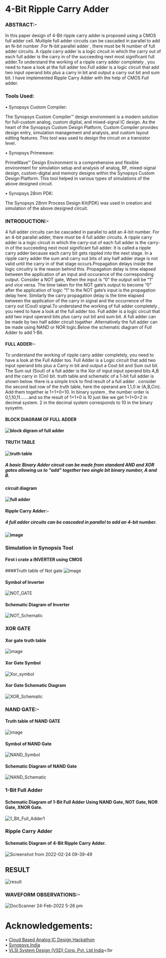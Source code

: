 # 4-Bit Ripple Carry Adder
### ABSTRACT:-
In this paper design of 4-Bit ripple carry adder is proposed using a CMOS  full adder cell. Multiple full adder circuits can be cascaded in parallel to add an N-bit number .For N-bit parallel adder , there must be N number of full adder circuits. A ripple carry adder is a logic circuit in which the carry out of each full adder is the carry in of the succeeding next most significant full adder.To understand the working of a ripple carry adder completely , you need to have a look at the full adder too.Full adder is a logic circuit that add two input operand bits plus a carry in bit and output a carry out bit and sum bit. I have implemented Ripple Carry Adder with the help of CMOS Full adder.
### Tools Used:
• Synopsys Custom Compiler:

The Synopsys Custom Compiler™ design environment is a modern solution for full-custom analog, custom digital, and mixed-signal IC design. As the heart of the Synopsys Custom Design Platform, Custom Compiler provides design entry, simulation management and analysis, and custom layout editing features. This tool was used to design the circuit on a transistor level.

• Synopsys Primewave:

PrimeWave™ Design Environment is a comprehensive and flexible environment for simulation setup and analysis of analog, RF, mixed-signal design, custom-digital and memory designs within the Synopsys Custom Design Platform. This tool helped in various types of simulations of the above designed circuit.

• Synopsys 28nm PDK:

The Synopsys 28nm Process Design Kit(PDK) was used in creation and simulation of the above designed circuit.
### INTRODUCTION:-
 4 full adder circuits can be cascaded in parallel to add an 4-bit number. For an 4-bit parallel adder, there must be 4  full adder circuits. A ripple carry adder is a logic circuit in which the carry-out of each full adder is the carry-in of the succeeding next most significant full adder. It is called a ripple carry adder because each carry bit gets rippled into the next  stage. In a ripple carry adder the sum and carry out bits of any half adder stage is not valid until the carry in of that stage occurs.Propagation delays inside the logic circuitry is the reason behind this. Propagation delay is time elapsed between the application of an input and occurance of the corresponding output. Consider a NOT gate, When the input is “0” the output will be “1” and vice versa. The time taken for the NOT gate’s output to become “0” after the application of logic “1” to the NOT gate’s input is the propagation delay here. Similarly the carry propagation delay is the time elapsed between the application of the carry in signal and the occurrence of the carry out (Cout) signal.To understand the working of full adder completely , you need to have a look at the full adder too. Full adder is a logic circuit that add two input operand bits plus carry out bit and sum bit. A full adder can be made by two half adder circuit together .Alternatively the full adder can be made using NAND or NOR logic.Below the schematic diagram of Full Adder to add 1-Bit.
#### FULL ADDER:-
To understand the working of ripple carry adder completely, you need to have a look at the Full Adder too. Full Adder is a Logic circuit that add two input operand bits plus a Carry in bit and output a Cout bit and Sum out bit. The Sum out (Sout) of a full adder is the Xor of input input operand bits A,B and the carry in (Cin) bit. truth table and schematic of a 1-bit full adder is shown below.
 there is a simple trick to find result of a full adder . consider the second last row of the truth table, here the operand are 1,1,0 ie (A,B,Cin). Add them together ie 1+1+0=10. In binary system , the number order is 0,1,10,11.......and so the result of 1+1+0 is 10 just like we get 1+1+0=2 in decimal system. 2 in the decimal system corresponds to 10 in the binary sysyetm.
#### BLOCK DIAGRAM OF FULL ADDER
#### ![block digram of full adder](https://user-images.githubusercontent.com/98162318/155466077-5086d4e5-27c4-4e92-969f-51ec3a03e042.jpg)
#### TRUTH TABLE
#### ![truth table](https://user-images.githubusercontent.com/98162318/155466455-53b4e1bd-4fce-41b3-b55c-ab9f3e9d515a.jpg)
##### A basic Binary Adder circuit can be made from standard AND and XOR gates allowing us to "add" together two single bit binary number, A and B.
#### circuit diagram
#### ![full adder](https://user-images.githubusercontent.com/98162318/155469394-6dd0ea48-a1e7-4858-ab5b-b705ae2d0a54.jpg)

####
#### Ripple Carry Adder:-
##### 4 full adder circuits can be cascaded in parallel to add an 4-bit number.
#### ![image](https://user-images.githubusercontent.com/98162318/155469872-79c37002-0f67-404f-b330-d539a8c77b8f.png)



### Simulation in Synopsis Tool
#### First i crate a INVERTER using CMOS
####Truth table of Not gate
![image](https://user-images.githubusercontent.com/98162318/155522496-3beac014-141e-4a1d-a087-b6648a7bb5cb.png)
#### Symbol of Inverter
![NOT_GATE](https://user-images.githubusercontent.com/98162318/155496184-9b1bba50-3d92-4d54-a7a6-4385ab2a6d86.png)
#### Schematic Diagram of Inverter
![NOT_Schematic](https://user-images.githubusercontent.com/98162318/155495030-477dec1b-93db-4dcf-9fd3-6bfd0b3190c4.png)
 ### XOR GATE
 #### Xor gate truth table
 ![image](https://user-images.githubusercontent.com/98162318/155521725-52c1f901-319a-446b-9ae8-51777d485224.png)


#### Xor Gate Symbol
![Xor_symbol](https://user-images.githubusercontent.com/98162318/155496784-872d4790-fa16-43d3-a44c-265c1f298f4f.png)
#### Xor Gate Schematic Diagram
![XOR_Schematic](https://user-images.githubusercontent.com/98162318/155496860-48569fe0-3c1e-46d5-ad8f-74d9b70ac024.png)

### NAND GATE:-
#### Truth table of NAND GATE
![image](https://user-images.githubusercontent.com/98162318/155520929-21b722cd-237c-49de-b003-0e06aa92df83.png)
#### Symbol of NAND Gate
![NAND_Symbol](https://user-images.githubusercontent.com/98162318/155498078-56e7e2a2-e9c9-4175-ae49-1052064004bd.png)
#### Schematic Diagram of NAND Gate
![NAND_Schematic](https://user-images.githubusercontent.com/98162318/155498088-49238e68-0db5-4c06-a23e-e49cbffe2e20.png)
### 1-Bit Full Adder
#### Schematic Diagram of 1-Bit Full Adder Using NAND Gate, NOT Gate, NOR Gate, XNOR Gate.

![1_Bit_Full_Adder1](https://user-images.githubusercontent.com/98162318/155498267-15247761-e004-4d5a-8983-0d83e4e39af9.png)
### Ripple Carry Adder
#### Schematic Diagram of 4-Bit Ripple Carry Adder.

![Screenshot from 2022-02-24 09-39-49](https://user-images.githubusercontent.com/98162318/155499027-f12c0e56-fcb0-4835-b4c0-ada249e81a48.png)
## RESULT

![result](https://user-images.githubusercontent.com/98162318/155503665-5730b947-6944-4a9c-9219-718bf1cdba9d.png)
### WAVEFORM OBSERVATIONS:-


![DocScanner 24-Feb-2022 5-26 pm](https://user-images.githubusercontent.com/98162318/155519794-504263ea-8132-46aa-9be3-ff2f694562a4.jpg)
	
# Acknowledgements:
• <a href='https://www.iith.ac.in/events/2022/02/15/Cloud-Based-Analog-IC-Design-Hackathon/'>Cloud Based Analog IC Design Hackathon</a></br>
• <a href='https://www.synopsys.com/'>Synopsys India</a></br>
• <a href='https://www.vlsisystemdesign.com/'>VLSI System Design (VSD) Corp. Pvt. Ltd India</a></br



